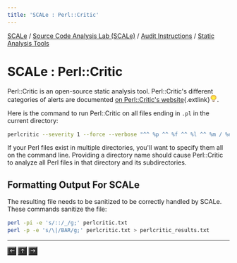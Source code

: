 ```yaml
---
title: 'SCALe : Perl::Critic'
---
```

[SCALe](index.md) / [Source Code Analysis Lab (SCALe)](Welcome.md) / [Audit Instructions](Audit-Instructions.md) / [Static Analysis Tools](Static-Analysis-Tools.md)
<!-- <legal> -->
<!-- SCALe version r.6.2.2.2.A -->
<!--  -->
<!-- Copyright 2020 Carnegie Mellon University. -->
<!--  -->
<!-- NO WARRANTY. THIS CARNEGIE MELLON UNIVERSITY AND SOFTWARE ENGINEERING -->
<!-- INSTITUTE MATERIAL IS FURNISHED ON AN "AS-IS" BASIS. CARNEGIE MELLON -->
<!-- UNIVERSITY MAKES NO WARRANTIES OF ANY KIND, EITHER EXPRESSED OR -->
<!-- IMPLIED, AS TO ANY MATTER INCLUDING, BUT NOT LIMITED TO, WARRANTY OF -->
<!-- FITNESS FOR PURPOSE OR MERCHANTABILITY, EXCLUSIVITY, OR RESULTS -->
<!-- OBTAINED FROM USE OF THE MATERIAL. CARNEGIE MELLON UNIVERSITY DOES NOT -->
<!-- MAKE ANY WARRANTY OF ANY KIND WITH RESPECT TO FREEDOM FROM PATENT, -->
<!-- TRADEMARK, OR COPYRIGHT INFRINGEMENT. -->
<!--  -->
<!-- Released under a MIT (SEI)-style license, please see COPYRIGHT file or -->
<!-- contact permission@sei.cmu.edu for full terms. -->
<!--  -->
<!-- [DISTRIBUTION STATEMENT A] This material has been approved for public -->
<!-- release and unlimited distribution.  Please see Copyright notice for -->
<!-- non-US Government use and distribution. -->
<!--  -->
<!-- DM19-1274 -->
<!-- </legal> -->

SCALe : Perl::Critic
====================

Perl::Critic is an open-source static analysis tool. Perl::Critic's
different categories of alerts
are documented [on Perl::Critic's website](http://search.cpan.org/~thaljef/Perl-Critic-1.125/lib/Perl/Critic/PolicySummary.pod){.extlink}![(lightbulb)](images/icons/emoticons/lightbulb_on.png).

Here is the command to run Perl::Critic on all files ending in `.pl` in
the current directory:

```sh
perlcritic --severity 1 --force --verbose "^^ %p ^^ %f ^^ %l ^^ %m / %e / %s ^^\n" *.pl > perlcritic.txt
```

If your Perl files exist in multiple directories, you'll want to specify
them all on the command line. Providing a directory name should cause
Perl::Critic to analyze all Perl files in that directory and its
subdirectories.

Formatting Output For SCALe
---------------------------

The resulting file needs to be sanitized to be correctly handled by
SCALe. These commands sanitize the file:

```sh
perl -pi -e 's/::/_/g;' perlcritic.txt
perl -p -e 's/\|/BAR/g;' perlcritic.txt > perlcritic_results.txt
```
------------------------------------------------------------------------

[![](attachments/arrow_left.png)](FindBugs-SpotBugs.md)
[![](attachments/arrow_up.png)](Static-Analysis-Tools.md)
[![](attachments/arrow_right.png)](B-Lint.md)
